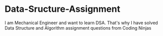 # Data-Sructure-Assignment
I am Mechanical Engineer and want to learn DSA. That's why I have solved Data Structure and Algorithm assignment questions from Coding Ninjas
